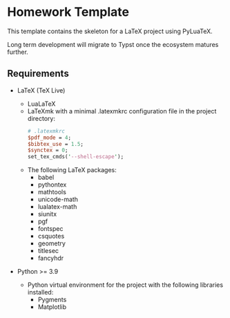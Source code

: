 # Homework Template

This template contains the skeleton for a LaTeX project using PyLuaTeX.

Long term development will migrate to Typst once the ecosystem matures further.

## Requirements

- LaTeX (TeX Live)
  - LuaLaTeX
  - LaTeXmk with a minimal .latexmkrc configuration file in the project directory:
    ```perl
    # .latexmkrc
    $pdf_mode = 4;
    $bibtex_use = 1.5;
    $synctex = 0;
    set_tex_cmds('--shell-escape');
    ```
  - The following LaTeX packages:
    - babel 
    - pythontex
    - mathtools
    - unicode-math
    - lualatex-math
    - siunitx
    - pgf
    - fontspec
    - csquotes
    - geometry
    - titlesec
    - fancyhdr

- Python >= 3.9
  - Python virtual environment for the project with the following libraries installed:
    - Pygments
    - Matplotlib
